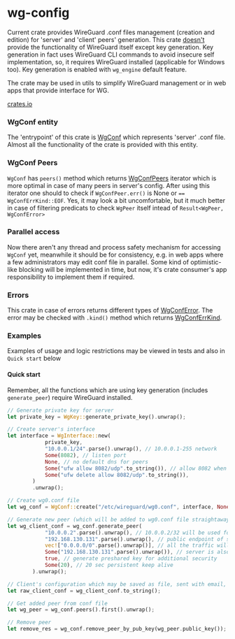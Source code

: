 # wg-config
Current crate provides WireGuard .conf files management (creation and edition) for 'server' and 'client' peers' generation. This crate <u>doesn't</u> provide the functionality of WireGuard itself except key generation. Key generation in fact uses WireGuard CLI commands to avoid insecure self implementation, so, it requires WireGuard installed (applicable for Windows too). Key generation is enabled with `wg_engine` default feature. 

The crate may be used in utils to simplify WireGuard management or in web apps that provide interface for WG.

[crates.io](https://crates.io/crates/wg-config)

### WgConf entity
The 'entrypoint' of this crate is [WgConf](https://docs.rs/wg-config/latest/wg_conf/struct.WgConf.html) which represents 'server' .conf file. Almost all the functionality of the crate is provided with this entity. 

### WgConf Peers
`WgConf` has `peers()` method which returns [WgConfPeers](https://docs.rs/wg-config/latest/wg_conf/struct.WgConfPeers.html) iterator which is more optimal in case of many peers in server's config. After using this iterator one should to check if `WgConfPeer.err()` is None or `== WgConfErrKind::EOF`. Yes, it may look a bit uncomfortable, but it much better in case of filtering predicats to check `WgPeer` itself intead of `Result<WgPeer, WgConfError>`

### Parallel access
Now there aren't any thread and process safety mechanism for accessing `WgConf` yet, meanwhile it should be for consistency, e.g. in web apps where a few administrators may edit conf file in parallel. Some kind of optimistic-like blocking will be implemented in time, but now, it's crate consumer's app responsibility to implement them if required. 

### Errors
This crate in case of errors returns different types of [WgConfError](https://docs.rs/wg-config/latest/error/struct.WgConfError.html). The error may be checked with `.kind()` method which returns [WgConfErrKind](https://docs.rs/wg-config/latest/error/struct.WgConfErrKind.html).

### Examples 
Examples of usage and logic restrictions may be viewed in tests and also in `Quick start` below

#### Quick start
Remember, all the functions which are using key generation (includes `generate_peer`) require WireGuard installed.

```rust
// Generate private key for server
let private_key = WgKey::generate_private_key().unwrap();

// Create server's interface
let interface = WgInterface::new(
            private_key,
            "10.0.0.1/24".parse().unwrap(), // 10.0.0.1-255 network
            Some(8082), // listen port
            None, // no default dns for peers
            Some("ufw allow 8082/udp".to_string()), // allow 8082 when WG is started
            Some("ufw delete allow 8082/udp".to_string()),
        )
        .unwrap();

// Create wg0.conf file
let wg_conf = WgConf::create("/etc/wireguard/wg0.conf", interface, None); // None as we haven't got peers yet

// Generate new peer (which will be added to wg0.conf file straightaway on generation)
let wg_client_conf = wg_conf.generate_peer(
            "10.0.0.2".parse().unwrap(), // 10.0.0.2/32 will be used for this peer
            "192.168.130.131".parse().unwrap(), // public endpoint of server
            vec!["0.0.0.0/0".parse().unwrap()], // all the traffic will be sent through the server
            Some("192.168.130.131".parse().unwrap()), // server is also DNS
            true, // generate preshared key for additional security
            Some(20), // 20 sec persistent keep alive
        ).unwrap();

// Client's configuration which may be saved as file, sent with email, etc.
let raw_client_conf = wg_client_conf.to_string();

// Get added peer from conf file
let wg_peer = wg_conf.peers().first().unwrap();

// Remove peer
let remove_res = wg_conf.remove_peer_by_pub_key(wg_peer.public_key());
```
